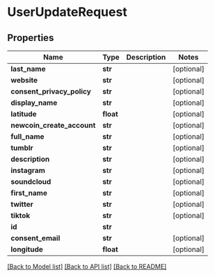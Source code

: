 # UserUpdateRequest

## Properties
Name | Type | Description | Notes
------------ | ------------- | ------------- | -------------
**last_name** | **str** |  | [optional] 
**website** | **str** |  | [optional] 
**consent_privacy_policy** | **str** |  | [optional] 
**display_name** | **str** |  | [optional] 
**latitude** | **float** |  | [optional] 
**newcoin_create_account** | **str** |  | [optional] 
**full_name** | **str** |  | [optional] 
**tumblr** | **str** |  | [optional] 
**description** | **str** |  | [optional] 
**instagram** | **str** |  | [optional] 
**soundcloud** | **str** |  | [optional] 
**first_name** | **str** |  | [optional] 
**twitter** | **str** |  | [optional] 
**tiktok** | **str** |  | [optional] 
**id** | **str** |  | 
**consent_email** | **str** |  | [optional] 
**longitude** | **float** |  | [optional] 

[[Back to Model list]](../README.md#documentation-for-models) [[Back to API list]](../README.md#documentation-for-api-endpoints) [[Back to README]](../README.md)



